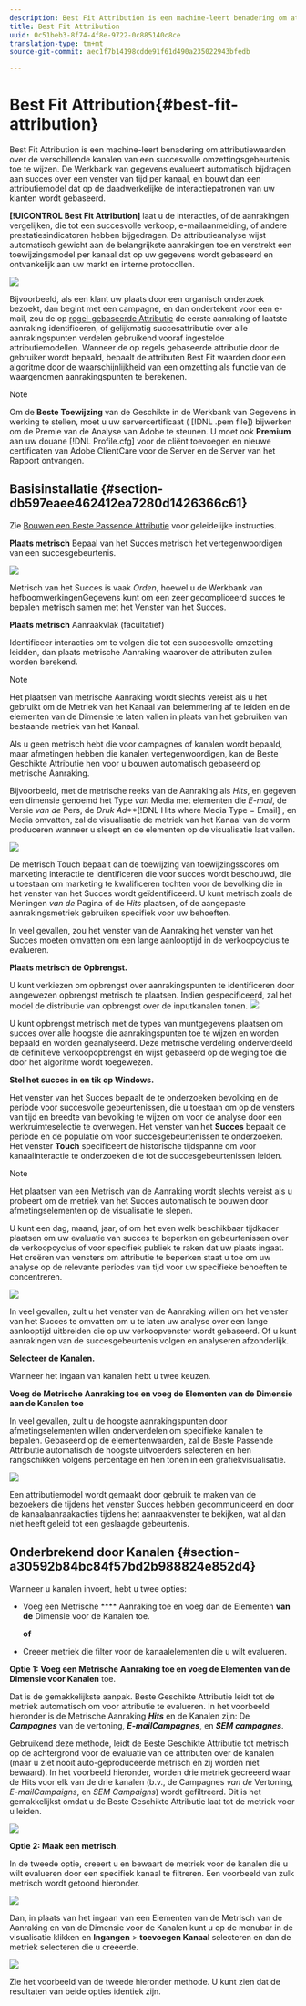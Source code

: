 ```yaml
---
description: Best Fit Attribution is een machine-leert benadering om attributiewaarden over de verschillende kanalen van een succesvolle omzettingsgebeurtenis toe te wijzen. De Werkbank van gegevens evalueert automatisch bijdragen aan succes over een venster van tijd per kanaal, en bouwt dan een attributiemodel dat op de daadwerkelijke de interactiepatronen van uw klanten wordt gebaseerd.
title: Best Fit Attribution
uuid: 0c51beb3-8f74-4f8e-9722-0c885140c8ce
translation-type: tm+mt
source-git-commit: aec1f7b14198cdde91f61d490a235022943bfedb

---
```



# Best Fit Attribution{#best-fit-attribution}

Best Fit Attribution is een machine-leert benadering om attributiewaarden over de verschillende kanalen van een succesvolle omzettingsgebeurtenis toe te wijzen. De Werkbank van gegevens evalueert automatisch bijdragen aan succes over een venster van tijd per kanaal, en bouwt dan een attributiemodel dat op de daadwerkelijke de interactiepatronen van uw klanten wordt gebaseerd.

**[!UICONTROL Best Fit Attribution]** laat u de interacties, of de aanrakingen vergelijken, die tot een succesvolle verkoop, e-mailaanmelding, of andere prestatiesindicatoren hebben bijgedragen. De attributieanalyse wijst automatisch gewicht aan de belangrijkste aanrakingen toe en verstrekt een toewijzingsmodel per kanaal dat op uw gegevens wordt gebaseerd en ontvankelijk aan uw markt en interne protocollen.

![](assets/attrib_windows_5.png)

Bijvoorbeeld, als een klant uw plaats door een organisch onderzoek bezoekt, dan begint met een campagne, en dan ondertekent voor een e-mail, zou de op [regel-gebaseerde Attributie](/help/home/c-get-started/c-attribution-profiles/c-rules-attrib/c-rules-attrib.md) de eerste aanraking of laatste aanraking identificeren, of gelijkmatig succesattributie over alle aanrakingspunten verdelen gebruikend vooraf ingestelde attributiemodellen. Wanneer de op regels gebaseerde attributie door de gebruiker wordt bepaald, bepaalt de attributen Best Fit waarden door een algoritme door de waarschijnlijkheid van een omzetting als functie van de waargenomen aanrakingspunten te berekenen.

>[!NOTE]
>
>Om de **Beste Toewijzing** van de Geschikte in de Werkbank van Gegevens in werking te stellen, moet u uw servercertificaat ( [!DNL .pem file]) bijwerken om de Premie van de Analyse van Adobe te steunen. U moet ook **Premium** aan uw douane [!DNL Profile.cfg] voor de cliënt toevoegen en nieuwe certificaten van Adobe ClientCare voor de Server en de Server van het Rapport ontvangen.

## Basisinstallatie {#section-db597eaee462412ea7280d1426366c61}

Zie [Bouwen een Beste Passende Attributie](../../../../home/c-get-started/c-attribution-profiles/c-attrib-algorithmic/c-attrib-building.md#concept-fede6fc4f592475fa8b351b1765a522d) voor geleidelijke instructies.

**Plaats metrisch** Bepaal van het Succes metrisch het vertegenwoordigen van een succesgebeurtenis.

![](assets/attrib_windows_1.png)

Metrisch van het Succes is vaak *Orden*, hoewel u de Werkbank van hefboomwerkingenGegevens kunt om een zeer gecompliceerd succes te bepalen metrisch samen met het Venster van het Succes.

**Plaats metrisch** Aanraakvlak (facultatief)

Identificeer interacties om te volgen die tot een succesvolle omzetting leidden, dan plaats metrische Aanraking waarover de attributen zullen worden berekend.

>[!NOTE]
>
>Het plaatsen van metrische Aanraking wordt slechts vereist als u het gebruikt om de Metriek van het Kanaal van belemmering af te leiden en de elementen van de Dimensie te laten vallen in plaats van het gebruiken van bestaande metriek van het Kanaal.

Als u geen metrisch hebt die voor campagnes of kanalen wordt bepaald, maar afmetingen hebben die kanalen vertegenwoordigen, kan de Beste Geschikte Attributie hen voor u bouwen automatisch gebaseerd op metrische Aanraking.

Bijvoorbeeld, met de metrische reeks van de Aanraking als *Hits*, en gegeven een dimensie genoemd het Type *van* Media met elementen die *E-mail*, de Versie *van de* Pers, de *Druk Ad***[!DNL Hits where Media Type = Email] , en  Media omvatten, zal de visualisatie de metriek van het Kanaal van de vorm produceren wanneer u sleept en de elementen op de visualisatie laat vallen.

![](assets/attrib_windows_2.png)

De metrisch Touch bepaalt dan de toewijzing van toewijzingsscores om marketing interactie te identificeren die voor succes wordt beschouwd, die u toestaan om marketing te kwalificeren tochten voor de bevolking die in het venster van het Succes wordt geïdentificeerd. U kunt metrisch zoals de Meningen *van de* Pagina of de *Hits* plaatsen, of de aangepaste aanrakingsmetriek gebruiken specifiek voor uw behoeften.

In veel gevallen, zou het venster van de Aanraking het venster van het Succes moeten omvatten om een lange aanlooptijd in de verkoopcyclus te evalueren.

**Plaats metrisch de Opbrengst.**

U kunt verkiezen om opbrengst over aanrakingspunten te identificeren door aangewezen opbrengst metrisch te plaatsen. Indien gespecificeerd, zal het model de distributie van opbrengst over de inputkanalen tonen. ![](assets/attrib_windows_6.png)

U kunt opbrengst metrisch met de types van muntgegevens plaatsen om succes over alle hoogste die aanrakingspunten toe te wijzen en worden bepaald en worden geanalyseerd. Deze metrische verdeling onderverdeeld de definitieve verkoopopbrengst en wijst gebaseerd op de weging toe die door het algoritme wordt toegewezen.

**Stel het succes in en tik op Windows.**

Het venster van het Succes bepaalt de te onderzoeken bevolking en de periode voor succesvolle gebeurtenissen, die u toestaan om op de vensters van tijd en breedte van bevolking te wijzen om voor de analyse door een werkruimteselectie te overwegen. Het venster van het **Succes** bepaalt de periode en de populatie om voor succesgebeurtenissen te onderzoeken. Het venster **Touch** specificeert de historische tijdspanne om voor kanaalinteractie te onderzoeken die tot de succesgebeurtenissen leiden.

>[!NOTE]
>
>Het plaatsen van een Metrisch van de Aanraking wordt slechts vereist als u probeert om de metriek van het Succes automatisch te bouwen door afmetingselementen op de visualisatie te slepen.

U kunt een dag, maand, jaar, of om het even welk beschikbaar tijdkader plaatsen om uw evaluatie van succes te beperken en gebeurtenissen over de verkoopcyclus of voor specifiek publiek te raken dat uw plaats ingaat. Het creëren van vensters om attributie te beperken staat u toe om uw analyse op de relevante periodes van tijd voor uw specifieke behoeften te concentreren.

![](assets/attrib_windows_4.png)

In veel gevallen, zult u het venster van de Aanraking willen om het venster van het Succes te omvatten om u te laten uw analyse over een lange aanlooptijd uitbreiden die op uw verkoopvenster wordt gebaseerd. Of u kunt aanrakingen van de succesgebeurtenis volgen en analyseren afzonderlijk.

**Selecteer de Kanalen.**

Wanneer het ingaan van kanalen hebt u twee keuzen.

**Voeg de Metrische Aanraking toe en voeg de Elementen van de Dimensie aan de Kanalen toe**

In veel gevallen, zult u de hoogste aanrakingspunten door afmetingselementen willen onderverdelen om specifieke kanalen te bepalen. Gebaseerd op de elementenwaarden, zal de Beste Passende Attributie automatisch de hoogste uitvoerders selecteren en hen rangschikken volgens percentage en hen tonen in een grafiekvisualisatie.

![](assets/attrib_windows_7.png)

Een attributiemodel wordt gemaakt door gebruik te maken van de bezoekers die tijdens het venster Succes hebben gecommuniceerd en door de kanaalaanraakacties tijdens het aanraakvenster te bekijken, wat al dan niet heeft geleid tot een geslaagde gebeurtenis.

## Onderbrekend door Kanalen {#section-a30592b84bc84f57bd2b988824e852d4}

Wanneer u kanalen invoert, hebt u twee opties:

* Voeg een Metrische **** Aanraking toe en voeg dan de Elementen **van de** Dimensie voor de Kanalen toe.

   **of**

* Creeer metriek die filter voor de kanaalelementen die u wilt evalueren.

**Optie 1: Voeg een Metrische Aanraking toe en voeg de Elementen van de Dimensie voor Kanalen** toe.

Dat is de gemakkelijkste aanpak. Beste Geschikte Attributie leidt tot de metriek automatisch om voor attributie te evalueren. In het voorbeeld hieronder is de Metrische Aanraking ***Hits*** en de Kanalen zijn: De ***Campagnes*** van de vertoning, ***E-mailCampagnes***, en ***SEM campagnes***.

Gebruikend deze methode, leidt de Beste Geschikte Attributie tot metrisch op de achtergrond voor de evaluatie van de attributen over de kanalen (maar u ziet nooit auto-geproduceerde metrisch en zij worden niet bewaard). In het voorbeeld hieronder, worden drie metriek gecreeerd waar de Hits voor elk van de drie kanalen (b.v., de Campagnes *van de* Vertoning, *E-mailCampaigns*, en *SEM Campaigns*) wordt gefiltreerd. Dit is het gemakkelijkst omdat u de Beste Geschikte Attributie laat tot de metriek voor u leiden.

![](assets/attrib_touch_add_dims.png)

**Optie 2: Maak een metrisch**.

In de tweede optie, creeert u en bewaart de metriek voor de kanalen die u wilt evalueren door een specifiek kanaal te filtreren. Een voorbeeld van zulk metrisch wordt getoond hieronder.

![](assets/attrib_create_metric.png)

Dan, in plaats van het ingaan van een Elementen van de Metrisch van de Aanraking en van de Dimensie voor de Kanalen kunt u op de menubar in de visualisatie klikken en **Ingangen** > **toevoegen Kanaal** selecteren en dan de metriek selecteren die u creeerde.

![](assets/attrib_results_2.png)

Zie het voorbeeld van de tweede hieronder methode. U kunt zien dat de resultaten van beide opties identiek zijn.
